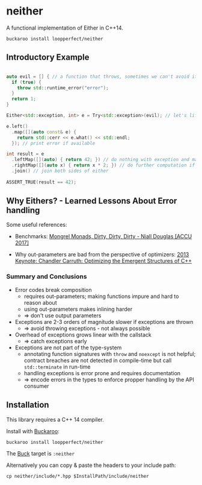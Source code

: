 # neither

A functional implementation of Either in C++14.

```
buckaroo install loopperfect/neither
```

## Introductory Example

```c++

auto evil = [] { // a function that throws, sometimes we can't avoid it...
  if (true) {
    throw std::runtime_error("error");
  }
  return 1;
}

Either<std::exception, int> e = Try<std::exception>(evil); // let's lift the exception into the typesystem

e.left()
  .map([](auto const& e) { 
    return std::cerr << e.what() << std::endl; 
  }); // print error if available

int result = e
  .leftMap([](auto) { return 42; }) // do nothing with exception and map to 42
  .rightMap([](auto x) { return x * 2; }) // do further computation if value available
  .join() // join both sides of either
  
ASSERT_TRUE(result == 42);

```

## Why Eithers? - Learned Lessons About Error handling
Some useful references: 

 - Benchmarks: [Mongrel Monads, Dirty, Dirty, Dirty - Niall Douglas [ACCU 2017]](https://youtu.be/XVofgKH-uu4?t=1h)

 - Why out-parameters are bad from the perspective of optimizers:
[2013 Keynote: Chandler Carruth: Optimizing the Emergent Structures of C++](https://youtu.be/eR34r7HOU14?t=38m)

### Summary and Conclusions

- Error codes break composition
  - requires out-parameters; making functions impure and hard to reason about
  - using out-parameters makes inlining harder
  - => don't use output parameters 
- Exceptions are 2-3 orders of magnitude slower if exceptions are thrown
  - => avoid throwing exceptions - not always possible
- Overhead of exceptions grows linear with the callstack
  - => catch exceptions early
- Exceptions are not part of the type-system
  - annotating function signatures with `throw` and `noexcept` is not helpful; 
    contract breaches are not detected in compile-time but call `std::terminate` in run-time
  - handling exceptions is error prone and requires documentation
  - => encode errors in the types to enforce propper handling by the API consumer

## Installation

This library requires a C++ 14 compiler.

Install with [Buckaroo](https://buckaroo.pm): 
```
buckaroo install loopperfect/neither
```

The [Buck](https://www.buckbuild.com) target is `:neither` 

Alternatively you can copy & paste the headers to your include path: 
```
cp neither/include/*.hpp $InstallPath/include/neither
```
